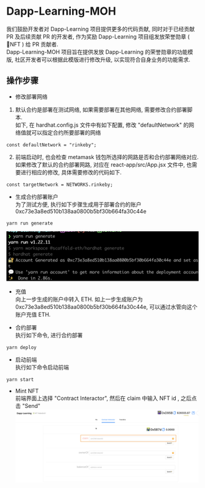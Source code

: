 # Dapp-Learning-MOH
我们鼓励开发者对 Dapp-Learning 项目提供更多的代码贡献, 同时对于已经贡献 PR 及后续贡献 PR 的开发者, 作为奖励 Dapp-Learning 项目组发放荣誉勋章 ( NFT )  给 PR 贡献者.   
Dapp-Learning-MOH 项目旨在提供发放 Dapp-Learning 的荣誉勋章的功能模版, 社区开发者可以根据此模版进行修改升级, 以实现符合自身业务的功能需求. 

## 操作步骤  
- 修改部署网络  
1. 默认合约是部署在测试网络, 如果需要部署在其他网络, 需要修改合约部署脚本.  
如下, 在 hardhat.config.js 文件中有如下配置, 修改 "defaultNetwork" 的网络值就可以指定合约所要部署的网络 
```
const defaultNetwork = "rinkeby";
```

2. 前端启动时, 也会检查 metamask 钱包所选择的网路是否和合约部署网络对应.如果修改了默认的合约部署网路, 对应在 react-app/src/App.jsx 文件中, 也需要进行相应的修改, 具体需要修改的代码如下.  
```
const targetNetwork = NETWORKS.rinkeby;
```

- 生成合约部署账户  
为了测试方便, 执行如下步骤生成用于部署合约的账户 0xc73e3a8ed510b138aa0800b5bf30b664fa30c44e
```
yarn run generate
```  
![generate](./images/Generate.png)

- 充值  
向上一步生成的账户中转入 ETH. 如上一步生成账户为 0xc73e3a8ed510b138aa0800b5bf30b664fa30c44e, 可以通过水管向这个账户充值 ETH.

- 合约部署  
执行如下命令, 进行合约部署  
```
yarn deploy
```

- 启动前端  
执行如下命令启动前端  
```
yarn start
```

- Mint NFT  
前端界面上选择 "Contract Interactor", 然后在 claim 中输入 NFT id , 之后点击 "Send" 
![Contract-Interactor](./images/Contract-Interactor.png)
